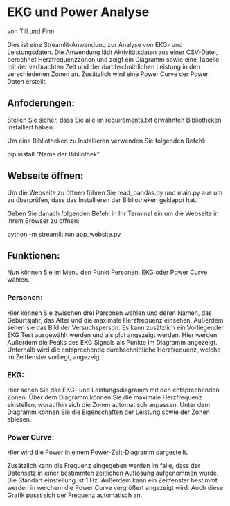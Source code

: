 # EKG und Power Analyse
von Till und Finn

Dies ist eine Streamlit-Anwendung zur Analyse von EKG- und Leistungsdaten. Die Anwendung lädt Aktivitätsdaten aus einer CSV-Datei, berechnet Herzfrequenzzonen und zeigt ein Diagramm sowie eine Tabelle mit der verbrachten Zeit und der durchschnittlichen Leistung in den verschiedenen Zonen an. Zusätzlich wird eine Power Curve der Power Daten erstellt.


## Anfoderungen:

Stellen Sie sicher, dass Sie alle im requirements.txt erwähnten Bibliotheken installiert haben.

Um eine Bibliotheken zu Installieren verwenden Sie folgenden Befehl:

pip install "Name der Bibliothek"

## Webseite öffnen:

Um die Webseite zu öffnen führen Sie read_pandas.py und main.py aus um zu überprüfen, dass das Installieren der Bibliotheken geklappt hat.

Geben Sie danach folgenden Befehl in Ihr Terminal ein um die Webseite in ihrem Browser zu offnen:

python -m streamlit run app_website.py 


## Funktionen:

Nun können Sie im Menu den Punkt Personen, EKG oder Power Curve wählen.

### Personen:
Hier können Sie zwischen drei Personen wählen und deren Namen, das Geburtsjahr, das Alter und die maximale Herzfrequenz einsehen. Außerdem sehen sie das Bild der Versuchsperson. 
Es kann zusätzlich ein Vorliegender EKG Test ausgewählt werden und als plot angezeigt werden. Hier werden Außerdem die Peaks des EKG Signals als Punkte im Diagramm angezeigt.
Unterhalb wird die entsprechende durchschnittliche Herzfrequenz, welche im Zeitfenster vorliegt, angezeigt. 


### EKG:
Hier sehen Sie das EKG- und Leistungsdiagramm mit den entsprechenden Zonen. Über dem Diagramm können Sie die maximale Herzfrequenz einstellen, woraufhin sich die Zonen automatisch anpassen. Unter dem Diagramm können Sie die Eigenschaften der Leistung sowie der Zonen ablesen.

### Power Curve:
Hier wird die Power in einem Power-Zeit-Diagramm dargestellt. 

Zusätzlich kann die Frequenz eingegeben werden im falle, dass der Datensatz in einer bestimmten zeitlichen Auflösung aufgenommen wurde. Die Standart einstellung ist 1 Hz. Außerdem kann ein Zeitfenster bestimmt werden in welchem die Power Curve vergrößert angezeigt wird. Auch diese Grafik passt sich der Frequenz automatisch an. 

